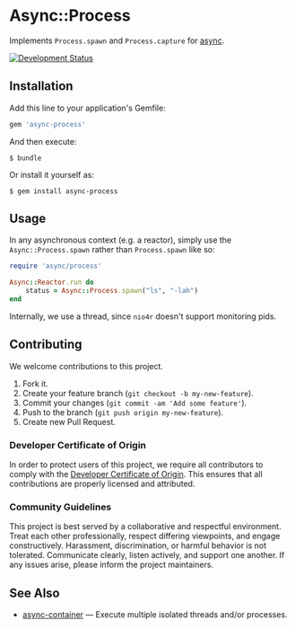 # Async::Process

Implements `Process.spawn` and `Process.capture` for [async](https://github.com/socketry/async).

[![Development Status](https://github.com/socketry/async-process/workflows/Test/badge.svg)](https://github.com/socketry/async-process/actions?workflow=Test)

## Installation

Add this line to your application's Gemfile:

``` ruby
gem 'async-process'
```

And then execute:

    $ bundle

Or install it yourself as:

    $ gem install async-process

## Usage

In any asynchronous context (e.g. a reactor), simply use the `Async::Process.spawn` rather than `Process.spawn` like so:

``` ruby
require 'async/process'

Async::Reactor.run do
	status = Async::Process.spawn("ls", "-lah")
end
```

Internally, we use a thread, since `nio4r` doesn't support monitoring pids.

## Contributing

We welcome contributions to this project.

1.  Fork it.
2.  Create your feature branch (`git checkout -b my-new-feature`).
3.  Commit your changes (`git commit -am 'Add some feature'`).
4.  Push to the branch (`git push origin my-new-feature`).
5.  Create new Pull Request.

### Developer Certificate of Origin

In order to protect users of this project, we require all contributors to comply with the [Developer Certificate of Origin](https://developercertificate.org/). This ensures that all contributions are properly licensed and attributed.

### Community Guidelines

This project is best served by a collaborative and respectful environment. Treat each other professionally, respect differing viewpoints, and engage constructively. Harassment, discrimination, or harmful behavior is not tolerated. Communicate clearly, listen actively, and support one another. If any issues arise, please inform the project maintainers.

## See Also

  - [async-container](https://github.com/socketry/async-container) — Execute multiple isolated threads and/or processes.
